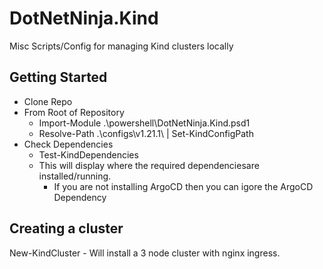 # DotNetNinja.Kind
Misc Scripts/Config for managing Kind clusters locally

## Getting Started
* Clone Repo
* From Root of Repository
  * Import-Module .\powershell\DotNetNinja.Kind.psd1
  * Resolve-Path .\configs\v1.21.1\ | Set-KindConfigPath
* Check Dependencies
  * Test-KindDependencies
  * This will display where the required dependenciesare installed/running.
    * If you are not installing ArgoCD then you can igore the ArgoCD Dependency

## Creating a cluster
New-KindCluster - Will install a 3 node cluster with nginx ingress.




